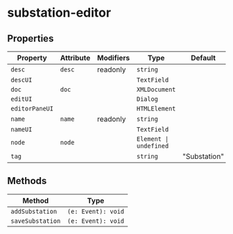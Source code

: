 # substation-editor

## Properties

| Property       | Attribute | Modifiers | Type                   | Default      |
|----------------|-----------|-----------|------------------------|--------------|
| `desc`         | `desc`    | readonly  | `string`               |              |
| `descUI`       |           |           | `TextField`            |              |
| `doc`          | `doc`     |           | `XMLDocument`          |              |
| `editUI`       |           |           | `Dialog`               |              |
| `editorPaneUI` |           |           | `HTMLElement`          |              |
| `name`         | `name`    | readonly  | `string`               |              |
| `nameUI`       |           |           | `TextField`            |              |
| `node`         | `node`    |           | `Element \| undefined` |              |
| `tag`          |           |           | `string`               | "Substation" |

## Methods

| Method           | Type               |
|------------------|--------------------|
| `addSubstation`  | `(e: Event): void` |
| `saveSubstation` | `(e: Event): void` |
